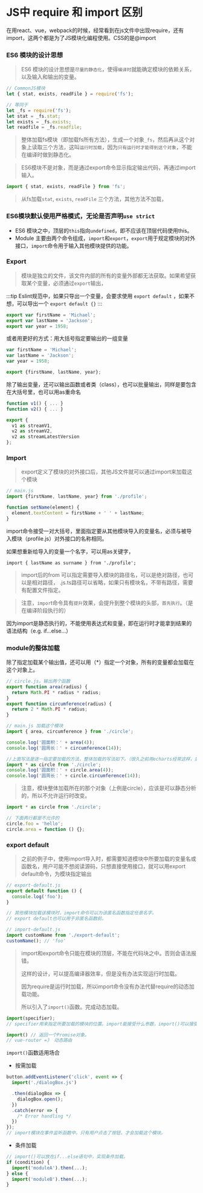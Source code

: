 # JS中 require 和 import 区别
在用react、vue，webpack的时候，经常看到在js文件中出现require，还有import，这两个都是为了JS模块化编程使用。CSS的是@import

### ES6 模块的设计思想
> ES6 模块的设计思想是`尽量的静态化`，使得`编译时`就能确定模块的依赖关系，以及输入和输出的变量。
```js
// CommonJS模块
let { stat, exists, readFile } = require('fs');

// 等同于
let _fs = require('fs');
let stat = _fs.stat;
let exists = _fs.exists;
let readfile = _fs.readfile;
```
> 整体加载fs模块（即加载fs所有方法），生成一个对象`_fs`，然后再从这个对象上读取三个方法，这叫`运行时加载`，因为`只有运行时才能得到这个对象`，不能在编译时做到静态化。

> ES6模块不是对象，而是通过export命令显示指定输出代码，再通过import输入。
```js
import { stat, exists, readFile } from 'fs';
```
> 从fs加载`stat`, `exists`, `readFile`  三个方法，其他方法不加载，

### ES6模块默认使用严格模式，无论是否声明`use strict`
- ES6 模块之中，顶层的`this`指向`undefined`，即不应该在顶层代码使用this。
- Module 主要由两个命令组成，`import`和`export`，`export`用于规定模块的对外接口，`import`命令用于输入其他模块提供的功能。

### Export
> 模块是独立的文件，该文件内部的所有的变量外部都无法获取。如果希望获取某个变量，必须通过`export`输出，

:::tip
Eslint规范中，如果只导出一个变量，会要求使用 `export default` ，如果不想，可以导出一个 `export default {}`
:::
```js
export var firstName = 'Michael';
export var lastName = 'Jackson';
export var year = 1958;
```
或者用更好的方式：用大括号指定要输出的一组变量
```js
var firstName = 'Michael';
var lastName = 'Jackson';
var year = 1958;

export {firstName, lastName, year};
```
除了输出变量，还可以输出函数或者类（class），也可以批量输出，同样是要包含在大括号里，也可以用as重命名
```js
function v1() { ... }
function v2() { ... }

export {
  v1 as streamV1,
  v2 as streamV2,
  v2 as streamLatestVersion
};
```

### Import
> export定义了模块的对外接口后，其他JS文件就可以通过import来加载这个模块
```js
// main.js
import {firstName, lastName, year} from './profile';

function setName(element) {
  element.textContent = firstName + ' ' + lastName;
}
```
import命令接受一对大括号，里面指定要从其他模块导入的变量名，必须与被导入模块（profile.js）对外接口的名称相同。

如果想重新给导入的变量一个名字，可以用as关键字，

`import { lastName as surname } from './profile';`

> import后的from 可以指定需要导入模块的路径名，可以是绝对路径，也可以是相对路径， .js.ts路径可以省略，如果只有模块名，不带有路径，需要有配置文件指定。

> 注意，`impor`t命令具有`提升`效果，会提升到整个模块的头部，`首先执行`。（是在编译阶段执行的）

因为import是静态执行的，不能使用表达式和变量，即在运行时才能拿到结果的语法结构（e.g. if...else...）

### module的整体加载
除了指定加载某个输出值，还可以用（*）指定一个对象，所有的变量都会加载在这个对象上。
```js
// circle.js。输出两个函数
export function area(radius) {
  return Math.PI * radius * radius;
}
export function circumference(radius) {
  return 2 * Math.PI * radius;
}

// main.js 加载这个模块
import { area, circumference } from './circle';

console.log('圆面积：' + area(4));
console.log('圆周长：' + circumference(14));
```
```js
//上面写法是逐一指定要加载的方法，整体加载的写法如下。（很久之前用echarts经常这样，后来支持按需引入）
import * as circle from './circle';
console.log('圆面积：' + circle.area(4));
console.log('圆周长：' + circle.circumference(14));
```
> 注意，模块整体加载所在的那个对象（上例是circle），应该是可以静态分析的，所以不允许运行时改变。
```js
import * as circle from './circle';

// 下面两行都是不允许的
circle.foo = 'hello';
circle.area = function () {};
```
### export default
> 之前的例子中，使用import导入时，都需要知道模块中所要加载的变量名或函数名，用户可能不想阅读源码，只想直接使用接口，就可以用export default命令，为模块指定输出
```js
// export-default.js
export default function () {
  console.log('foo');
}

// 其他模块加载该模块时，import命令可以为该匿名函数指定任意名字。
// export default也可以用于非匿名函数前。

// import-default.js
import customName from './export-default';
customName(); // 'foo'
```
> import和export命令只能在模块的顶层，不能在代码块之中。否则会语法报错。
> 
> 这样的设计，可以提高编译器效率，但是没有办法实现运行时加载。
>
> 因为require是运行时加载，所以import命令没有办法代替require的动态加载功能。
>
> 所以引入了`import()`函数。完成动态加载。

```js
import(specifier);
// specifier用来指定所要加载的模块的位置。import能接受什么参数，import()可以接受同样的参数。

import() // 返回一个Promise对象。 
// vue-router =》 动态路由
```
`import()`函数适用场合
- 按需加载
```js
button.addEventListener('click', event => {
  import('./dialogBox.js')

  .then(dialogBox => {
    dialogBox.open();
  })
  .catch(error => {
    /* Error handling */
  })
});
// import模块在事件监听函数中，只有用户点击了按钮，才会加载这个模块。
```
- 条件加载
```js
// import()可以放在if...else语句中，实现条件加载。
if (condition) {
  import('moduleA').then(...);
} else {
  import('moduleB').then(...);
}
```

